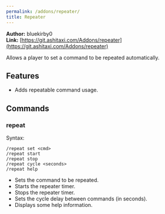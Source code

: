 ```yaml
---
permalink: /addons/repeater/
title: Repeater
---
```


**Author:** bluekirby0<br/>
**Link:** [https://git.ashitaxi.com/Addons/repeater](https://git.ashitaxi.com/Addons/repeater)

Allows a player to set a command to be repeated automatically.

## Features

  * Adds repeatable command usage.

## Commands

### repeat
Syntax:
```
/repeat set <cmd>
/repeat start
/repeat stop
/repeat cycle <seconds>
/repeat help
```
  * Sets the command to be repeated.
  * Starts the repeater timer.
  * Stops the repeater timer.
  * Sets the cycle delay between commands (in seconds).
  * Displays some help information.